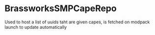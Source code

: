# BrassworksSMPCapeRepo
Used to host a list of uuids taht are given capes, is fetched on modpack launch to update automatically
